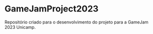 # GameJamProject2023
Repositório criado para o desenvolvimento do projeto para a GameJam 2023 Unicamp.
